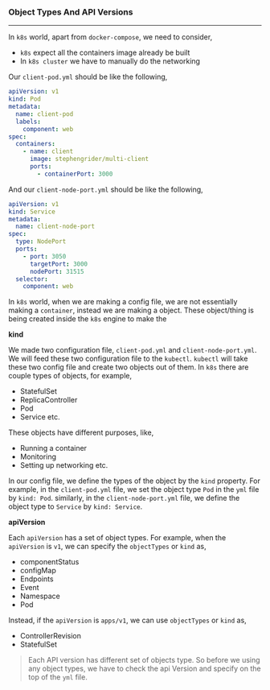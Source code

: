 ### Object Types And API Versions

---

In `k8s` world, apart from `docker-compose`, we need to consider,

- `k8s` expect all the containers image already be built
- In `k8s cluster` we have to manually do the networking

Our `client-pod.yml` should be like the following,

```yml
apiVersion: v1
kind: Pod
metadata:
  name: client-pod
  labels:
    component: web
spec:
  containers:
    - name: client
      image: stephengrider/multi-client
      ports:
        - containerPort: 3000
```

And our `client-node-port.yml` should be like the following,

```yml
apiVersion: v1
kind: Service
metadata:
  name: client-node-port
spec:
  type: NodePort
  ports:
    - port: 3050
      targetPort: 3000
      nodePort: 31515
  selector:
    component: web
```

In `k8s` world, when we are making a config file, we are not essentially making a `container`, instead we are making a object. These object/thing is being created inside the `k8s` engine to make the

**kind**

We made two configuration file, `client-pod.yml` and `client-node-port.yml`. We will feed these two configuration file to the `kubectl`. `kubectl` will take these two config file and create two objects out of them. In `k8s` there are couple types of objects, for example,

- StatefulSet
- ReplicaController
- Pod
- Service etc.

These objects have different purposes, like,

- Running a container
- Monitoring
- Setting up networking etc.

In our config file, we define the types of the object by the `kind` property. For example, in the `client-pod.yml` file, we set the object type `Pod` in the `yml` file by `kind: Pod`. similarly, in the `client-node-port.yml` file, we define the object type to `Service` by `kind: Service`.

**apiVersion**

Each `apiVersion` has a set of object types. For example, when the `apiVersion` is `v1`, we can specify the `objectTypes` or `kind` as,

- componentStatus
- configMap
- Endpoints
- Event
- Namespace
- Pod

Instead, if the `apiVersion` is `apps/v1`, we can use `objectTypes` or `kind` as,

- ControllerRevision
- StatefulSet

> Each API version has different set of objects type. So before we using any object types, we have to check the api Version and specify on the top of the `yml` file.
